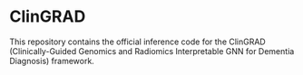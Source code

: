 # ClinGRAD
This repository contains the official inference code for the ClinGRAD (Clinically-Guided Genomics and Radiomics Interpretable GNN for Dementia Diagnosis) framework.
